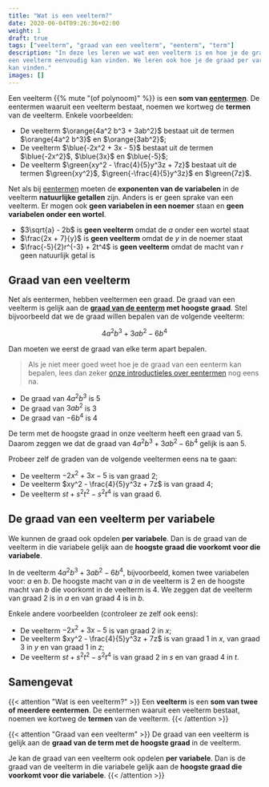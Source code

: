 ```yaml
---
title: "Wat is een veelterm?"
date: 2020-06-04T09:26:36+02:00
weight: 1
draft: true
tags: ["veelterm", "graad van een veelterm", "eenterm", "term"]
description: "In deze les leren we wat een veelterm is en hoe je de graad van
een veelterm eenvoudig kan vinden. We leren ook hoe je de graad per variabele
kan vinden."
images: []
---
```


Een veelterm {{% mute "(of polynoom)" %}} is een **som van
[eentermen](../../eentermen/eenterm)**. De eentermen waaruit een veelterm
bestaat, noemen we kortweg de **termen** van de veelterm. Enkele voorbeelden:

-   De veelterm $\orange{4a^2 b^3 + 3ab^2}$ bestaat uit de termen
    $\orange{4a^2 b^3}$ en $\orange{3ab^2}$;
-   De veelterm $\blue{-2x^2 + 3x - 5}$ bestaat uit de termen $\blue{-2x^2}$, $\blue{3x}$ en $\blue{-5}$;
-   De veelterm $\green{xy^2 - \frac{4}{5}y^3z + 7z}$ bestaat uit de termen $\green{xy^2}$, $\green{-\frac{4}{5}y^3z}$ en $\green{7z}$.

Net als bij [eentermen](../../eentermen/eenterm) moeten de **exponenten van de
variabelen** in de veelterm **natuurlijke getallen** zijn. Anders is er geen
sprake van een veelterm. Er mogen ook **geen variabelen in een noemer** staan
en **geen variabelen onder een wortel**.

-   $3\sqrt{a} - 2b$ is **geen veelterm** omdat de $a$ onder een wortel staat
-   $\frac{2x + 7}{y}$ is **geen veelterm** omdat de $y$ in de noemer staat
-   $\frac{-5}{2}r^{-3} + 2t^4$ is **geen veelterm** omdat de macht van $r$ geen
    natuurlijk getal is

## Graad van een veelterm

Net als eentermen, hebben veeltermen een graad. De graad van een veelterm is
gelijk aan de **[graad van de
eenterm](../../eentermen/eenterm/#graad-van-een-eenterm) met hoogste graad**.
Stel bijvoorbeeld dat we de graad willen bepalen van de volgende veelterm:

$$4a^2 b^3 + 3ab^2 - 6b^4$$

Dan moeten we eerst de graad van elke term apart bepalen.

> Als je niet meer goed weet hoe je de graad van een eenterm kan bepalen, lees
> dan zeker [onze introductieles over eentermen](../../eentermen/eenterm/) nog
> eens na.

-   De graad van $4a^2 b^3$ is $5$
-   De graad van $3ab^2$ is $3$
-   De graad van $- 6b^4$ is $4$

De term met de hoogste graad in onze veelterm heeft een graad van $5$. Daarom zeggen we dat de graad van $4a^2 b^3 + 3ab^2 - 6b^4$ gelijk is aan $5$.

Probeer zelf de graden van de volgende veeltermen eens na te gaan:

-   De veelterm $-2x^2 + 3x - 5$ is van graad $2$;
-   De veelterm $xy^2 - \frac{4}{5}y^3z + 7z$ is van graad $4$;
-   De veelterm $st + s^2t^2 - s^2t^4$ is van graad $6$.

## De graad van een veelterm per variabele

We kunnen de graad ook opdelen **per variabele**. Dan is de graad van de
veelterm in die variabele gelijk aan de **hoogste graad die voorkomt voor die
variabele**.

In de veelterm $4a^2 b^3 + 3ab^2 - 6b^4$, bijvoorbeeld, komen twee variabelen voor: $a$ en $b$. De hoogste macht van $a$ in de veelterm is $2$ en de hoogste macht van $b$ die voorkomt in de veelterm is $4$. We zeggen dat de veelterm van graad $2$ is in $a$ en van graad $4$ is in $b$.

Enkele andere voorbeelden (controleer ze zelf ook eens):

-   De veelterm $-2x^2 + 3x - 5$ is van graad $2$ in $x$;
-   De veelterm $xy^2 - \frac{4}{5}y^3z + 7z$ is van graad $1$ in $x$, van graad $3$ in $y$ en van graad $1$ in $z$;
-   De veelterm $st + s^2t^2 - s^2t^4$ is van graad $2$ in $s$ en van graad $4$ in $t$.

## Samengevat

{{< attention "Wat is een veelterm?" >}}
Een **veelterm** is een **som van twee of meerdere eentermen**. De eentermen waaruit een veelterm bestaat, noemen we kortweg de **termen** van de veelterm.
{{< /attention >}}

{{< attention "Graad van een veelterm" >}}
De graad van een veelterm is gelijk aan de **graad van de term met de hoogste graad** in de veelterm.

Je kan de graad van een veelterm ook opdelen **per variabele**. Dan is de graad van de veelterm in die variabele gelijk aan de **hoogste graad die voorkomt voor die variabele**.
{{< /attention >}}
